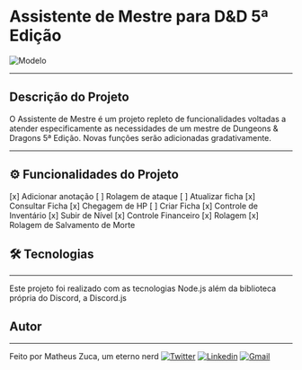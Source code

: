 # Assistente de Mestre para D&D 5ª Edição

![Modelo](https://img.shields.io/badge/Assistente-RPG-%23ff0000?style=for-the-badge)

---

## Descrição do Projeto
O Assistente de Mestre é um projeto repleto de funcionalidades voltadas a atender especificamente as necessidades de um mestre de Dungeons & Dragons 5ª Edição. Novas funções serão adicionadas gradativamente.

---

## ⚙️ Funcionalidades do Projeto
[x] Adicionar anotação
[ ] Rolagem de ataque 
[ ] Atualizar ficha 
[x] Consultar Ficha
[x] Chegagem de HP
[ ] Criar Ficha 
[x] Controle de Inventário
[x] Subir de Nível
[x] Controle Financeiro
[x] Rolagem
[x] Rolagem de Salvamento de Morte

## 🛠 Tecnologias

---
Este projeto foi realizado com as tecnologias Node.js além da biblioteca própria do Discord, a Discord.js

## Autor
---
Feito por Matheus Zuca, um eterno nerd
[![Twitter](https://img.shields.io/badge/-@dnaphion-1ca0f1?style=flat-square&labelColor=1ca0f1&logo=twitter&logoColor=white&link=https://twitter.com/dnaphion)](https://twitter.com/dnaphion) [![Linkedin](https://img.shields.io/badge/-Matheus&nbsp;Zuca-blue?style=flat-square&logo=Linkedin&logoColor=white&link=https://www.linkedin.com/in/matheus-zuca-7a1105104/)](https://www.linkedin.com/in/matheus-zuca-7a1105104/)  [![Gmail](https://img.shields.io/badge/-matheusvzucca@gmail.com-c14438?style=flat-square&logo=Gmail&logoColor=white&link=mailto:matheusvzucca@gmail.com)](mailto:matheusvzucca@gmail.com)
